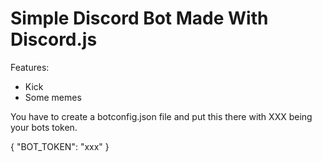 # Simple Discord Bot Made With Discord.js

Features:
- Kick
- Some memes

You have to create a botconfig.json file and put this there with XXX being your bots token.

{
    "BOT_TOKEN": "xxx"
}
